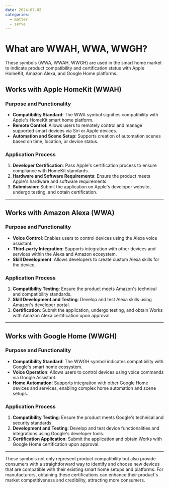 ```yaml
---
date: 2024-07-02
categories:
  - matter
  - serve
---
```


# What are WWAH, WWA, WWGH?

These symbols (WWA, WWAH, WWGH) are used in the smart home market to indicate product compatibility and certification status with Apple HomeKit, Amazon Alexa, and Google Home platforms.
<!-- more -->
## Works with Apple HomeKit (WWAH)

### Purpose and Functionality
- **Compatibility Standard**: The WWA symbol signifies compatibility with Apple's HomeKit smart home platform.
- **Remote Control**: Allows users to remotely control and manage supported smart devices via Siri or Apple devices.
- **Automation and Scene Setup**: Supports creation of automation scenes based on time, location, or device status.

### Application Process
1. **Developer Certification**: Pass Apple's certification process to ensure compliance with HomeKit standards.
2. **Hardware and Software Requirements**: Ensure the product meets Apple's hardware and software requirements.
3. **Submission**: Submit the application on Apple's developer website, undergo testing, and obtain certification.

---

## Works with Amazon Alexa (WWA)

### Purpose and Functionality
- **Voice Control**: Enables users to control devices using the Alexa voice assistant.
- **Third-party Integration**: Supports integration with other devices and services within the Alexa and Amazon ecosystem.
- **Skill Development**: Allows developers to create custom Alexa skills for the device.

### Application Process
1. **Compatibility Testing**: Ensure the product meets Amazon's technical and compatibility standards.
2. **Skill Development and Testing**: Develop and test Alexa skills using Amazon's developer portal.
3. **Certification**: Submit the application, undergo testing, and obtain Works with Amazon Alexa certification upon approval.

---

## Works with Google Home (WWGH)

### Purpose and Functionality
- **Compatibility Standard**: The WWGH symbol indicates compatibility with Google's smart home ecosystem.
- **Voice Operation**: Allows users to control devices using voice commands via Google Assistant.
- **Home Automation**: Supports integration with other Google Home devices and services, enabling complex home automation and scene setups.

### Application Process
1. **Compatibility Testing**: Ensure the product meets Google's technical and security standards.
2. **Development and Testing**: Develop and test device functionalities and integrations using Google's developer tools.
3. **Certification Application**: Submit the application and obtain Works with Google Home certification upon approval.

---

These symbols not only represent product compatibility but also provide consumers with a straightforward way to identify and choose new devices that are compatible with their existing smart home setups and platforms. For manufacturers, obtaining these certifications can enhance their product's market competitiveness and credibility, attracting more consumers.
